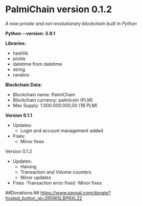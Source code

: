 # PalmiChain version 0.1.2
*A new private and not revolutionary blockchain built in Python*

**Python --version: 3.9.1**

**Libraries:**
- hashlib
- pickle
- datetime from datetime
- string
- random

**Blockchain Data:**
- Blockchain name: PalmiChain
- Blockchain currency: palmicoin (PLM)
- Max Supply: 1.000.000.000,00 (1B PLM)

**Version 0.1.1**
- Updates: 
  - Login and account management added
- Fixes:
  - Minor fixes

Version 0.1.2
- Updates:
  - Halving
  - Transaction and Volume counters
  - Minor updates
- Fixes
  -Transaction error fixed
  -Minor fixes

##Donations:## https://www.paypal.com/donate?hosted_button_id=2R5WSLBP6XL22
